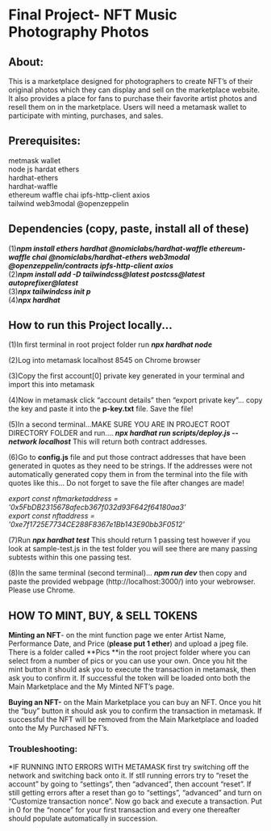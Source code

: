 # Final Project- NFT Music Photography Photos

## About:
This is a marketplace designed for photographers to create NFT’s of their original photos which they can display and sell on the marketplace website. It also provides a place for fans to purchase their favorite artist photos and resell them on in the marketplace. Users will need a metamask wallet to participate with minting, purchases, and sales. 

## Prerequisites:                                                                                                    
metmask wallet                                                                                                           
node js                                                                                                                  hardat                                                                                                                   ethers                                                                                                                   
hardhat-ethers                                                                                                           
hardhat-waffle                                                                                                           
ethereum waffle                                                                                                          chai                                                                                                                     ipfs-http-client                                                                                                         axios                                                                                                                    
tailwind                                                                                                                 web3modal                                                                                                            @openzeppelin

## Dependencies (copy, paste, install all of these)                                                                    
(1)***npm install ethers hardhat @nomiclabs/hardhat-waffle ethereum-waffle chai @nomiclabs/hardhat-ethers web3modal @openzeppelin/contracts ipfs-http-client axios***                                                                 
(2)***npm install add -D tailwindcss@latest postcss@latest autoprefixer@latest***                                        
(3)***npx tailwindcss init p***                                                                                          
(4)***npx hardhat***

## How to run this Project locally...

(1)In first terminal in root project folder run ***npx hardhat node***

(2)Log into metamask localhost 8545 on Chrome browser

(3)Copy the first account[0] private key generated in your terminal and import this into metamask

(4)Now in metamask click “account details” then “export private key”… copy the key
and paste it into the **p-key.txt** file. Save the file!

(5)In a second terminal…MAKE SURE YOU ARE IN PROJECT ROOT DIRECTORY FOLDER and run…. ***npx hardhat run scripts/deploy.js --network localhost***  This will return both contract addresses. 

(6)Go to **config.js** file and put those contract addresses that have been generated in quotes as they need to be strings. If the addresses were not automatically generated copy them in from the terminal into the file with quotes like this... Do not forget to save the file after changes are made! 

*export const nftmarketaddress = '0x5FbDB2315678afecb367f032d93F642f64180aa3'                                          
export const nftaddress = '0xe7f1725E7734CE288F8367e1Bb143E90bb3F0512'*

(7)Run ***npx hardhat test*** This should return 1 passing test however if you look at sample-test.js in the test folder you will see there are many passing subtests within this one passing test.

(8)In the same terminal (second terminal)… ***npm run dev*** then copy and paste the provided webpage (http://localhost:3000/) into your webrowser. Please use Chrome. 

## HOW TO MINT, BUY, & SELL TOKENS

**Minting an NFT**- on the mint function page we enter Artist Name, Performance Date, and Price (**please put 1 ether**) and upload a jpeg file. There is a folder called **Pics **in the root project folder where you can select from a number of pics or you can use your own. Once you hit the mint button it should ask you to execute the transaction in metamask, then ask you to confirm it. If successful the token will be loaded onto both the Main Marketplace and the My Minted NFT’s page. 

**Buying an NFT-** on the Main Marketplace you can buy an NFT. Once you hit the “buy” button it should ask you to confirm the transaction in metamask.  If successful the NFT will be removed from the Main Marketplace and loaded onto the My Purchased NFT’s. 

### Troubleshooting:
*IF RUNNING INTO ERRORS WITH METAMASK first try switching off the network and switching back onto it. If stll running errors try to “reset the account” by going to “settings”, then “advanced”, then account “reset”. If still getting errors after a reset than go to “settings”, “advanced” and turn on “Customize transaction nonce”. Now go back and execute a transaction. Put in 0 for the “nonce” for your first transaction and every one thereafter should populate automatically in succession.
